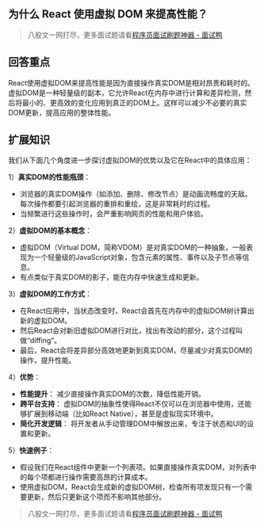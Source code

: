 ## 为什么 React 使用虚拟 DOM 来提高性能？
> 八股文一网打尽，更多面试题请看[程序员面试刷题神器 - 面试鸭](https://www.mianshiya.com/)

## 回答重点
React使用虚拟DOM来提高性能是因为直接操作真实DOM是相对昂贵和耗时的。虚拟DOM是一种轻量级的副本，它允许React在内存中进行计算和差异检测，然后将最小的、更高效的变化应用到真正的DOM上。这样可以减少不必要的真实DOM更新，提高应用的整体性能。

## 扩展知识
我们从下面几个角度进一步探讨虚拟DOM的优势以及它在React中的具体应用：

1）**真实DOM的性能瓶颈**：
   - 浏览器的真实DOM操作（如添加、删除、修改节点）是动画流畅度的天敌。每次操作都要引起浏览器的重排和重绘，这是非常耗时的过程。
   - 当频繁进行这些操作时，会严重影响网页的性能和用户体验。

2）**虚拟DOM的基本概念**：
   - 虚拟DOM（Virtual DOM，简称VDOM）是对真实DOM的一种抽象，一般表现为一个轻量级的JavaScript对象，包含元素的属性、事件以及子节点等信息。
   - 有点类似于真实DOM的影子，能在内存中快速生成和更新。

3）**虚拟DOM的工作方式**：
   - 在React应用中，当状态改变时，React会首先在内存中的虚拟DOM树计算出新的虚拟DOM。
   - 然后React会对新旧虚拟DOM进行对比，找出有改动的部分，这个过程叫做“diffing”。
   - 最后，React会将差异部分高效地更新到真实DOM，尽量减少对真实DOM的操作，提升性能。

4）**优势**：
   - **性能提升**： 减少直接操作真实DOM的次数，降低性能开销。
   - **跨平台支持**： 虚拟DOM的抽象性使得React不仅可以在浏览器中使用，还能够扩展到移动端（比如React Native），甚至是虚拟现实环境中。
   - **简化开发逻辑**： 将开发者从手动管理DOM中解放出来，专注于状态和UI的设置和更新。

5）**快速例子**：
   - 假设我们在React组件中更新一个列表项。如果直接操作真实DOM，对列表中的每个项都进行操作需要高昂的计算成本。
   - 使用虚拟DOM，React会生成新的虚拟DOM树，检查所有项发现只有一个需要更新，然后只更新这个项而不影响其他部分。



> 八股文一网打尽，更多面试题请看[程序员面试刷题神器 - 面试鸭](https://www.mianshiya.com/)